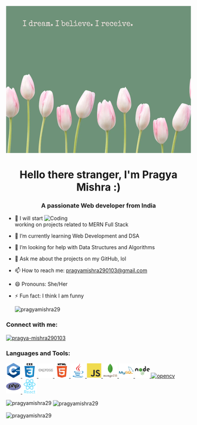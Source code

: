 <img src="https://github.com/PragyaMishra29/PragyaMishra29/blob/main/Screenshot%202024-05-29%20102523.png" height=400, width=900, align="centre"/>
<h1 align="center">Hello there stranger, I'm Pragya Mishra :)</h1>
<h3 align="center">A passionate Web developer from India</h3>
<img align="right" alt="Coding" width="400" src="https://www.hollywoodreporter.com/wp-content/uploads/2016/06/powerpuffgirls.jpg">

- 🔭 I will start working on projects related to MERN Full Stack 
- 🌱 I’m currently learning Web Development and DSA
- 🤔 I’m looking for help with Data Structures and Algorithms
- 💬 Ask me about the projects on my GitHub, lol
- 📫 How to reach me: pragyamishra290103@gmail.com
- 😄 Pronouns: She/Her
- ⚡ Fun fact: I think I am funny

  <p align="left"> <img src="https://komarev.com/ghpvc/?username=pragyamishra29&label=Profile%20views&color=0e75b6&style=flat" alt="pragyamishra29" /> </p>

<h3 align="left">Connect with me:</h3>
<p align="left">
<a href="https://linkedin.com/in/pragya-mishra290103" target="blank"><img align="center" src="https://raw.githubusercontent.com/rahuldkjain/github-profile-readme-generator/master/src/images/icons/Social/linked-in-alt.svg" alt="pragya-mishra290103" height="30" width="40" /></a>
</p>

<h3 align="left">Languages and Tools:</h3>
<p align="left"> <a href="https://www.w3schools.com/cpp/" target="_blank" rel="noreferrer"> <img src="https://raw.githubusercontent.com/devicons/devicon/master/icons/cplusplus/cplusplus-original.svg" alt="cplusplus" width="40" height="40"/> </a> <a href="https://www.w3schools.com/css/" target="_blank" rel="noreferrer"> <img src="https://raw.githubusercontent.com/devicons/devicon/master/icons/css3/css3-original-wordmark.svg" alt="css3" width="40" height="40"/> </a> <a href="https://expressjs.com" target="_blank" rel="noreferrer"> <img src="https://raw.githubusercontent.com/devicons/devicon/master/icons/express/express-original-wordmark.svg" alt="express" width="40" height="40"/> </a> <a href="https://www.w3.org/html/" target="_blank" rel="noreferrer"> <img src="https://raw.githubusercontent.com/devicons/devicon/master/icons/html5/html5-original-wordmark.svg" alt="html5" width="40" height="40"/> </a> <a href="https://www.java.com" target="_blank" rel="noreferrer"> <img src="https://raw.githubusercontent.com/devicons/devicon/master/icons/java/java-original.svg" alt="java" width="40" height="40"/> </a> <a href="https://developer.mozilla.org/en-US/docs/Web/JavaScript" target="_blank" rel="noreferrer"> <img src="https://raw.githubusercontent.com/devicons/devicon/master/icons/javascript/javascript-original.svg" alt="javascript" width="40" height="40"/> </a> <a href="https://www.mongodb.com/" target="_blank" rel="noreferrer"> <img src="https://raw.githubusercontent.com/devicons/devicon/master/icons/mongodb/mongodb-original-wordmark.svg" alt="mongodb" width="40" height="40"/> </a> <a href="https://www.mysql.com/" target="_blank" rel="noreferrer"> <img src="https://raw.githubusercontent.com/devicons/devicon/master/icons/mysql/mysql-original-wordmark.svg" alt="mysql" width="40" height="40"/> </a> <a href="https://nodejs.org" target="_blank" rel="noreferrer"> <img src="https://raw.githubusercontent.com/devicons/devicon/master/icons/nodejs/nodejs-original-wordmark.svg" alt="nodejs" width="40" height="40"/> </a> <a href="https://opencv.org/" target="_blank" rel="noreferrer"> <img src="https://www.vectorlogo.zone/logos/opencv/opencv-icon.svg" alt="opencv" width="40" height="40"/> </a> <a href="https://www.php.net" target="_blank" rel="noreferrer"> <img src="https://raw.githubusercontent.com/devicons/devicon/master/icons/php/php-original.svg" alt="php" width="40" height="40"/> </a> <a href="https://reactjs.org/" target="_blank" rel="noreferrer"> <img src="https://raw.githubusercontent.com/devicons/devicon/master/icons/react/react-original-wordmark.svg" alt="react" width="40" height="40"/> </a> </p>

<p><img align="left" src="https://github-readme-stats.vercel.app/api/top-langs?username=pragyamishra29&show_icons=true&locale=en&layout=compact" alt="pragyamishra29" /></p>

<p>&nbsp;<img align="center" src="https://github-readme-stats.vercel.app/api?username=pragyamishra29&show_icons=true&locale=en" alt="pragyamishra29" /></p>

<p><img align="center" src="https://github-readme-streak-stats.herokuapp.com/?user=pragyamishra29&" alt="pragyamishra29" /></p>



